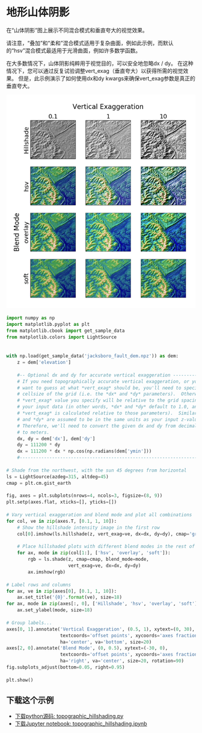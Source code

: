 # 地形山体阴影

在“山体阴影”图上展示不同混合模式和垂直夸大的视觉效果。

请注意，“叠加”和“柔和”混合模式适用于复杂曲面，例如此示例，而默认的“hsv”混合模式最适用于光滑曲面，例如许多数学函数。

在大多数情况下，山体阴影纯粹用于视觉目的，可以安全地忽略dx / dy。 在这种情况下，您可以通过反复试验调整vert_exag（垂直夸大）以获得所需的视觉效果。 但是，此示例演示了如何使用dx和dy kwargs来确保vert_exag参数是真正的垂直夸大。

![地形山体阴影示例](/static/images/gallery/sphx_glr_topographic_hillshading_001.png)

```python
import numpy as np
import matplotlib.pyplot as plt
from matplotlib.cbook import get_sample_data
from matplotlib.colors import LightSource


with np.load(get_sample_data('jacksboro_fault_dem.npz')) as dem:
    z = dem['elevation']

    #-- Optional dx and dy for accurate vertical exaggeration ----------------
    # If you need topographically accurate vertical exaggeration, or you don't
    # want to guess at what *vert_exag* should be, you'll need to specify the
    # cellsize of the grid (i.e. the *dx* and *dy* parameters).  Otherwise, any
    # *vert_exag* value you specify will be relative to the grid spacing of
    # your input data (in other words, *dx* and *dy* default to 1.0, and
    # *vert_exag* is calculated relative to those parameters).  Similarly, *dx*
    # and *dy* are assumed to be in the same units as your input z-values.
    # Therefore, we'll need to convert the given dx and dy from decimal degrees
    # to meters.
    dx, dy = dem['dx'], dem['dy']
    dy = 111200 * dy
    dx = 111200 * dx * np.cos(np.radians(dem['ymin']))
    #-------------------------------------------------------------------------

# Shade from the northwest, with the sun 45 degrees from horizontal
ls = LightSource(azdeg=315, altdeg=45)
cmap = plt.cm.gist_earth

fig, axes = plt.subplots(nrows=4, ncols=3, figsize=(8, 9))
plt.setp(axes.flat, xticks=[], yticks=[])

# Vary vertical exaggeration and blend mode and plot all combinations
for col, ve in zip(axes.T, [0.1, 1, 10]):
    # Show the hillshade intensity image in the first row
    col[0].imshow(ls.hillshade(z, vert_exag=ve, dx=dx, dy=dy), cmap='gray')

    # Place hillshaded plots with different blend modes in the rest of the rows
    for ax, mode in zip(col[1:], ['hsv', 'overlay', 'soft']):
        rgb = ls.shade(z, cmap=cmap, blend_mode=mode,
                       vert_exag=ve, dx=dx, dy=dy)
        ax.imshow(rgb)

# Label rows and columns
for ax, ve in zip(axes[0], [0.1, 1, 10]):
    ax.set_title('{0}'.format(ve), size=18)
for ax, mode in zip(axes[:, 0], ['Hillshade', 'hsv', 'overlay', 'soft']):
    ax.set_ylabel(mode, size=18)

# Group labels...
axes[0, 1].annotate('Vertical Exaggeration', (0.5, 1), xytext=(0, 30),
                    textcoords='offset points', xycoords='axes fraction',
                    ha='center', va='bottom', size=20)
axes[2, 0].annotate('Blend Mode', (0, 0.5), xytext=(-30, 0),
                    textcoords='offset points', xycoords='axes fraction',
                    ha='right', va='center', size=20, rotation=90)
fig.subplots_adjust(bottom=0.05, right=0.95)

plt.show()
```

## 下载这个示例
            
- [下载python源码: topographic_hillshading.py](https://matplotlib.org/_downloads/topographic_hillshading.py)
- [下载Jupyter notebook: topographic_hillshading.ipynb](https://matplotlib.org/_downloads/topographic_hillshading.ipynb)